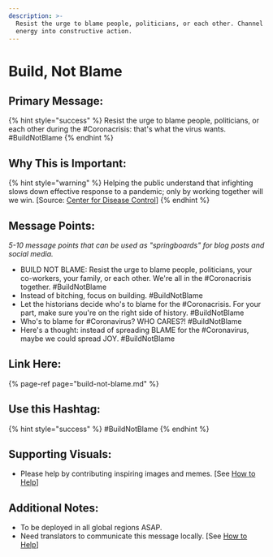 ```yaml
---
description: >-
  Resist the urge to blame people, politicians, or each other. Channel that
  energy into constructive action.
---
```


# Build, Not Blame

## Primary Message:

{% hint style="success" %}
Resist the urge to blame people, politicians, or each other during the \#Coronacrisis: that's what the virus wants. \#BuildNotBlame
{% endhint %}

## Why This is Important:

{% hint style="warning" %}
Helping the public understand that infighting slows down effective response to a pandemic; only by working together will we win. \[Source: [Center for Disease Control](https://www.cdc.gov/flu/pandemic-resources/pdf/workshop.pdf)\]
{% endhint %}

## Message Points:

_5-10 message points that can be used as "springboards" for blog posts and social media._

* BUILD NOT BLAME: Resist the urge to blame people, politicians, your co-workers, your family, or each other. We're all in the \#Coronacrisis together. \#BuildNotBlame
* Instead of bitching, focus on building. \#BuildNotBlame
* Let the historians decide who's to blame for the \#Coronacrisis. For your part, make sure you're on the right side of history. \#BuildNotBlame
* Who's to blame for \#Coronavirus? WHO CARES?! \#BuildNotBlame
* Here's a thought: instead of spreading BLAME for the \#Coronavirus, maybe we could spread JOY. \#BuildNotBlame

## Link Here:

{% page-ref page="build-not-blame.md" %}

## Use this Hashtag:

{% hint style="success" %}
\#BuildNotBlame
{% endhint %}

## Supporting Visuals:

* Please help by contributing inspiring images and memes. \[See [How to Help](../how-to-help.md)\]

## Additional Notes:

* To be deployed in all global regions ASAP.
* Need translators to communicate this message locally. \[See [How to Help](../how-to-help.md)\]

